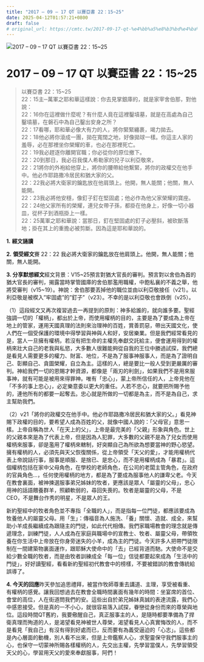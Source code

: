 ```yaml
---
title: "2017 – 09 – 17 QT 以賽亞書 22：15~25"
date: 2025-04-12T01:57:21+0800
draft: false
# original_url: https://cmtc.tw/2017-09-17-qt-%e4%bb%a5%e8%b3%bd%e4%ba%9e%e6%9b%b8-22%ef%bc%9a1525
---
```


![2017 – 09 – 17 QT 以賽亞書 22：15~25](/images/qt.jpg   "2017 – 09 – 17 QT 以賽亞書 22：15~25")

# 2017 – 09 – 17 QT 以賽亞書 22：15~25

> 以賽亞書 22：15~25  
> 22：15主─萬軍之耶和華這樣說：你去見掌銀庫的，就是家宰舍伯那，對他說：  
> 22：16你在這裡做什麼呢？有什麼人竟在這裡鑿墳墓，就是在高處為自己鑿墳墓，在磐石中為自己鑿出安身之所？  
> 22：17看哪，耶和華必像大有力的人，將你緊緊纏裹，竭力拋去。  
> 22：18他必將你滾成一團，拋在寬闊之地，好像拋球一樣。你這主人家的羞辱，必在那裡坐你榮耀的車，也必在那裡死亡。  
> 22：19我必趕逐你離開官職；你必從你的原位撤下。  
> 22：20到那日，我必召我僕人希勒家的兒子以利亞敬來，  
> 22：21將你的外袍給他穿上，將你的腰帶給他繫緊，將你的政權交在他手中。他必作耶路撒冷居民和猶大家的父。  
> 22：22我必將大衛家的鑰匙放在他肩頭上。他開，無人能關；他關，無人能開。  
> 22：23我必將他安穩，像釘子釘在堅固處；他必作為他父家榮耀的寶座。  
> 22：24他父家所有的榮耀，連兒女帶子孫，都掛在他身上，好像一切小器皿，從杯子到酒瓶掛上一樣。  
> 22：25萬軍之耶和華說：當那日，釘在堅固處的釘子必壓斜，被砍斷落地；掛在其上的重擔必被剪斷。因為這是耶和華說的。

**1.** **經文誦讀**

**2.** **領受經文**賽 22：22 我必將大衛家的鑰匙放在他肩頭上。他開，無人能關；他關，無人能開。

**3. 分享默想經文**經文背景：V15~25預言對猶大官長的審判。預言對以舍伯為首的猶大官長的審判，揭露當時掌管國庫的舍伯那濫用職權，中飽私襄的不義之舉，他將受審判（v15~19）。神說：舍伯那要丟掉他的職位並由以利亞敬接任（v21）。以利亞敬是被楔入”牢固處”的”釘子”（v23）。不幸的是以利亞敬也會跌倒（v25）。

（1）這段經文又再次複習過去一再提到的原則：神多給誰的，就向誰多要。聖經強調一切的「權柄」，都出於上帝，而使用權柄的目的，主要是為了要成為上帝在地上的管家，運用天國真理的法則來治理神的百姓，賞善罰惡，帶出天國文化，使人們在一個受保護的環境中得學習與神與人和好，安居樂業。但是我們經常看見的是，當人一旦擁有權柄，若沒有把生命的主權先奉獻交託給主，便會運用得到的權柄來壯大自己的老我與私慾，大多數人很難能夠從自我的王位中勝過試探，我們總是看見人需要更多的權力、財富、地位，不是為了服事神服事人，而是為了證明自己、彰顯自己、貪圖榮耀，自立為主。這樣的人，總是要比一般人受到更嚴厲的審判。神給我們一切的恩賜才幹資源，都像是「兩刃的利劍」，如果我們不是用來服事神，就有可能是被用來得罪神。唯有「忠心」，蒙上帝所信任的人，上帝見他在「不多的事上忠心」，必定樂意委以更大的重任。人若不忠心，就要把所賜予他的，連他所有的都要一起奪去。忠心就是所做的一切都是為主，而不是為自己，求主幫助我們。

（2）v21「將你的政權交在他手中。他必作耶路撒冷居民和猶大家的父。」看見神賜下政權的目的，要希望人成為百姓的父，就像中國人說的：「父母官」意思一樣。上帝自稱為世人「在天上的父」，上帝是最完美的「父親」形象與角色。世上的父親本來是為了代表上帝，但是因為人犯罪，大多數的父親不是為了兒女而使用權柄來服事，卻是濫用了權柄來轄制，好突顯自己為所欲為想要當神的野心慾望。擁有權柄的人，必須先與天父恢復關係，從上帝領受「天父的愛」，才能用權柄代表上帝說話行事，服事是順服、是捨已、是忠心，而不是用權柄成為「暴君」。這個權柄包括在家中父母角色，在學校的老師角色，在公司的老闆主管角色，在政府的官員角色…，任何使用權柄的地方，都是為了要成為服事他人的謙卑父老。今天在教會裏面，被神揀選服事弟兄姊妹的牧者，更應該是眾人「屬靈的父母」，忠心用神的話語餵養群羊，照顧軟弱的，尋回失喪的。牧者是屬靈的父母，不是CEO，不是舞台作秀的明星，不是眾人的王。

新約聖經中的牧者角色並不專指「全職的人」，而是指每一位門徒，都應該要成為牧養他人的屬靈父母。用「生」：傳福音為人施洗、「養」關懷、造就、成全，來幫助小羊成長繼續成為跟隨主的門徒，如此代代相傳。我們家職場教會的理念就是傳遞理念，訓練門徒，人人成為在家庭與職場中的宣教士、牧者、屬靈父母，帶領牧養在你生活中上帝放在你身旁迷失的小羊，成為主的門徒。今天許多人把帶門徒限制在一間建築物裏面運作，跟耶穌大使命中的「去」已經背道而馳。大使命不是交給少數全職的牧者，而是由牧者訓練成全「每一位」信徒都要起來成為「生活中的門徒」，好好讀聖經，看看新約聖經初代教會中的榜樣，不要被錯誤的教會傳統給誤導了。

**4. 今天的回應**昨天參加追思禮拜，被當作牧師尊重去講道、主理，享受被看重、有權柄的感覺。讓我回想過去在教會全職時間裏面有幾年的時間：坐宴席的首位、會堂的高位，人在街道問我們的安。這些出自於弟兄姊妹真誠的表達流露，我們心中感恩接受。但是真的一不小心，就很容易落入試探，眷戀從身份而來的尊榮與地位。這段時間QT舊約，我要儆醒自己，真正服事主的人，是隨時都要準備為了捍衛真理而殉道的人，是渴望看見神被世人尊榮，渴望看見人心真實悔改的人，而不是看見「我自己」有沒有得到好處而已，反而要有為義受逼迫的「心志」。這些都是內心層面的動機，別人看不出來，但是上帝鑑察人心，求聖靈保守我們服事主的心，也保守一切蒙神所賜各樣權柄的人，先交出主權，先學習當僕人，先學習領受天父的心，學習用天父的愛來奉獻服事，阿們！